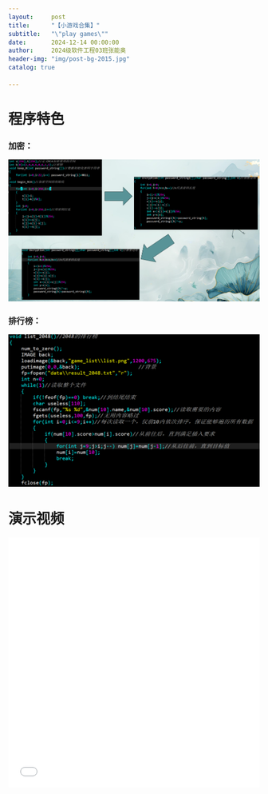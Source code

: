 ```yaml
---
layout:     post
title:      "【小游戏合集】"
subtitle:   "\"play games\""
date:       2024-12-14 00:00:00
author:     2024级软件工程03班张能奥
header-img: "img/post-bg-2015.jpg"
catalog: true

---
```


# 程序特色
### 加密：
![加密](https://raw.githubusercontent.com/swu-software-engineering/swu-software-engineering.github.io/refs/heads/master/img/in-post/%E5%B0%8F%E6%B8%B8%E6%88%8F%E5%90%88%E9%9B%86-%E5%8A%A0%E5%AF%86.png)

### 排行榜：
![排行榜](https://raw.githubusercontent.com/swu-software-engineering/swu-software-engineering.github.io/refs/heads/master/img/in-post/%E5%B0%8F%E6%B8%B8%E6%88%8F%E5%90%88%E9%9B%86-%E6%8E%92%E8%A1%8C%E6%A6%9C.png)

# 演示视频

<iframe src="//player.bilibili.com/player.html?bvid=BV1JHPFeYE5i&page=1&high_quality=1&danmaku=0" allowfullscreen="allowfullscreen" width="100%" height="500" scrolling="no" frameborder="0" sandbox="allow-top-navigation allow-same-origin allow-forms allow-scripts"></iframe>